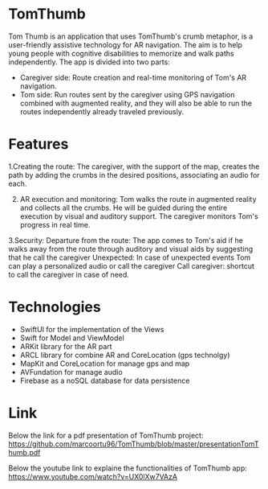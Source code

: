 # TomThumb
Tom Thumb is an application that uses TomThumb's crumb metaphor, is a user-friendly assistive technology for AR navigation. The aim is to help young people with cognitive disabilities to memorize and walk paths independently. The app is divided into two parts:
- Caregiver side:
Route creation and real-time monitoring of Tom's AR navigation.
- Tom side:
Run routes sent by the caregiver using GPS navigation combined with augmented reality, and they will also be able to run the routes independently already traveled previously.

# Features
1.Creating the route:
The caregiver, with the support of the map, creates the path by adding the crumbs in the desired positions, associating an audio for each.


2. AR execution and monitoring:
Tom walks the route in augmented reality and collects all the crumbs. He will be guided during the entire execution by visual and auditory support.
The caregiver monitors Tom's progress in real time.


3.Security:
Departure from the route: The app comes to Tom's aid if he walks away from the route through auditory and visual aids by suggesting that he call the caregiver
Unexpected: In case of unexpected events Tom can play a personalized audio or call the caregiver
Call caregiver: shortcut to call the caregiver in case of need.

# Technologies
- SwiftUI for the implementation of the Views
- Swift for Model and ViewModel
- ARKit library for the AR part 
- ARCL library for combine AR and CoreLocation (gps technolgy)
- MapKit and CoreLocation for manage gps and map
- AVFundation for manage audio 
- Firebase as a noSQL database for data persistence

# Link
Below the link for a pdf presentation of TomThumb project:
https://github.com/marcoortu96/TomThumb/blob/master/presentationTomThumb.pdf

Below the youtube link to explaine the functionalities of TomThumb app:
https://www.youtube.com/watch?v=UX0lXw7VAzA
